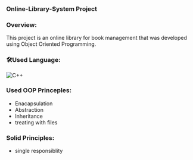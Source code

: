 ### Online-Library-System Project

### Overview:
  This project is an online library for book management that 
  was developed using Object Oriented Programming.
### 🛠Used Language:

  ![C++](https://img.shields.io/badge/C%2B%2B-00599C?style=flat-square&logo=c%2B%2B&logoColor=white)
### Used OOP Princeples:
  - Enacapsulation
  - Abstraction
  - Inheritance
  - treating with files
### Solid Principles:
  - single responsiblity
  




